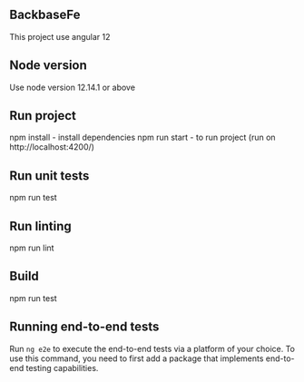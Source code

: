 ## BackbaseFe
This project use angular 12 

## Node version
Use node version 12.14.1 or above

## Run project
npm install   - install dependencies
npm run start  - to run project (run on http://localhost:4200/)


## Run unit tests
npm run test

## Run linting
npm run lint


## Build
npm run test

## Running end-to-end tests

Run `ng e2e` to execute the end-to-end tests via a platform of your choice. To use this command, you need to first add a package that implements end-to-end testing capabilities.

